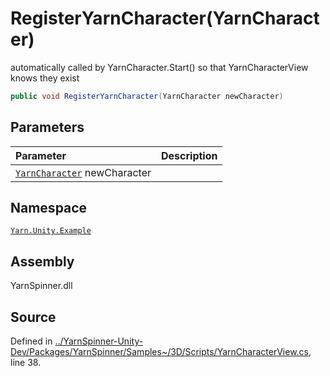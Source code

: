 # RegisterYarnCharacter\(YarnCharacter\)

automatically called by YarnCharacter.Start\(\) so that YarnCharacterView knows they exist

```csharp
public void RegisterYarnCharacter(YarnCharacter newCharacter)
```

## Parameters

| Parameter | Description |
| :--- | :--- |
| [`YarnCharacter`](../yarncharacter/) newCharacter |  |

## Namespace

[`Yarn.Unity.Example`](../)

## Assembly

YarnSpinner.dll

## Source

Defined in [../YarnSpinner-Unity-Dev/Packages/YarnSpinner/Samples~/3D/Scripts/YarnCharacterView.cs](https://github.com/YarnSpinnerTool/YarnSpinner-Unity//blob/develop/Samples~/3D/Scripts/YarnCharacterView.cs#L38), line 38.

